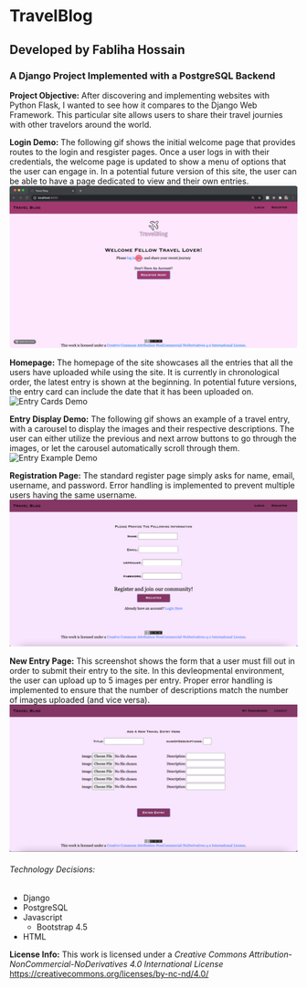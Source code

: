 # TravelBlog
## Developed by Fabliha Hossain
### A Django Project Implemented with a PostgreSQL Backend

**Project Objective:** After discovering and implementing websites with Python Flask, I wanted to see how it compares to the Django Web Framework. This particular site allows users to share their travel journies with other travelors around the world.

**Login Demo:** The following gif shows the initial welcome page that provides routes to the login and resgister pages. Once a user logs in with their credentials, the welcome page is updated to show a menu of options that the user can engage in. In a potential future version of this site, the user can be able to have a page dedicated to view and their own entries.
![Login Demo](travelBlog/static/Files/VideoDemos/login.gif)

**Homepage:** The homepage of the site showcases all the entries that all the users have uploaded while using the site. It is currently in chronological order, the latest entry is shown at the beginning. In potential future versions, the entry card can include the date that it has been uploaded on.
![Entry Cards Demo](travelBlog/static/Files/VideoDemos/entryCards.gif)

**Entry Display Demo:** The following gif shows an example of a travel entry, with a carousel to display the images and their respective descriptions. The user can either utilize the previous and next arrow buttons to go through the images, or let the carousel automatically scroll through them.
![Entry Example Demo](travelBlog/static/Files/VideoDemos/fullEntryExample.gif)

**Registration Page:** The standard register page simply asks for name, email, username, and password. Error handling is implemented to prevent multiple users having the same username.
![Register Page](travelBlog/static/Files/Screenshots/RegisterPage.png)

**New Entry Page:** This screenshot shows the form that a user must fill out in order to submit their entry to the site. In this devleopmental environment, the user can upload up to 5 images per entry. Proper error handling is implemented to ensure that the number of descriptions match the number of images uploaded (and vice versa).
![New Entry Page](travelBlog/static/Files/Screenshots/AddEntryPage.png)


###### Technology Decisions:
* Django
* PostgreSQL 
* Javascript
	* Bootstrap 4.5
* HTML

**License Info:** This work is licensed under a *Creative Commons Attribution-NonCommercial-NoDerivatives 4.0 International License*
https://creativecommons.org/licenses/by-nc-nd/4.0/